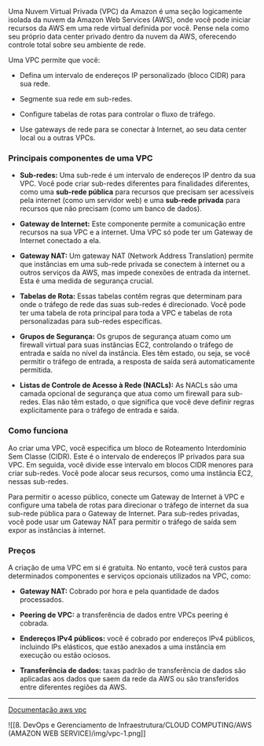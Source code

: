 Uma Nuvem Virtual Privada (VPC) da Amazon é uma seção logicamente isolada da nuvem da Amazon Web Services (AWS), onde você pode iniciar recursos da AWS em uma rede virtual definida por você. Pense nela como seu próprio data center privado dentro da nuvem da AWS, oferecendo controle total sobre seu ambiente de rede.

Uma VPC permite que você:

- Defina um intervalo de endereços IP personalizado (bloco CIDR) para sua rede.
    
- Segmente sua rede em sub-redes.
    
- Configure tabelas de rotas para controlar o fluxo de tráfego.
    
- Use gateways de rede para se conectar à Internet, ao seu data center local ou a outras VPCs.
    

### Principais componentes de uma VPC

- **Sub-redes:** Uma sub-rede é um intervalo de endereços IP dentro da sua VPC. Você pode criar sub-redes diferentes para finalidades diferentes, como uma **sub-rede pública** para recursos que precisam ser acessíveis pela internet (como um servidor web) e uma **sub-rede privada** para recursos que não precisam (como um banco de dados).
    
- **Gateway de Internet:** Este componente permite a comunicação entre recursos na sua VPC e a internet. Uma VPC só pode ter um Gateway de Internet conectado a ela.
    
- **Gateway NAT:** Um gateway NAT (Network Address Translation) permite que instâncias em uma sub-rede privada se conectem à internet ou a outros serviços da AWS, mas impede conexões de entrada da internet. Esta é uma medida de segurança crucial.
    
- **Tabelas de Rota:** Essas tabelas contêm regras que determinam para onde o tráfego de rede das suas sub-redes é direcionado. Você pode ter uma tabela de rota principal para toda a VPC e tabelas de rota personalizadas para sub-redes específicas.
    
- **Grupos de Segurança:** Os grupos de segurança atuam como um firewall virtual para suas instâncias EC2, controlando o tráfego de entrada e saída no nível da instância. Eles têm estado, ou seja, se você permitir o tráfego de entrada, a resposta de saída será automaticamente permitida.
    
- **Listas de Controle de Acesso à Rede (NACLs):** As NACLs são uma camada opcional de segurança que atua como um firewall para sub-redes. Elas não têm estado, o que significa que você deve definir regras explicitamente para o tráfego de entrada e saída.
    

### Como funciona

Ao criar uma VPC, você especifica um bloco de Roteamento Interdomínio Sem Classe (CIDR). Este é o intervalo de endereços IP privados para sua VPC. Em seguida, você divide esse intervalo em blocos CIDR menores para criar sub-redes. Você pode alocar seus recursos, como uma instância EC2, nessas sub-redes.

Para permitir o acesso público, conecte um Gateway de Internet à VPC e configure uma tabela de rotas para direcionar o tráfego de internet da sua sub-rede pública para o Gateway de Internet. Para sub-redes privadas, você pode usar um Gateway NAT para permitir o tráfego de saída sem expor as instâncias à internet.

### Preços

A criação de uma VPC em si é gratuita. No entanto, você terá custos para determinados componentes e serviços opcionais utilizados na VPC, como:

- **Gateway NAT:** Cobrado por hora e pela quantidade de dados processados.
    
- **Peering de VPC:** a transferência de dados entre VPCs peering é cobrada.
    
- **Endereços IPv4 públicos:** você é cobrado por endereços IPv4 públicos, incluindo IPs elásticos, que estão anexados a uma instância em execução ou estão ociosos.
    
- **Transferência de dados:** taxas padrão de transferência de dados são aplicadas aos dados que saem da rede da AWS ou são transferidos entre diferentes regiões da AWS.


---
[Documentação aws vpc](https://aws.amazon.com/pt/blogs/awsforsap/vpc-subnet-zoning-patterns-for-sap-on-aws/)

![[8. DevOps e Gerenciamento de Infraestrutura/CLOUD COMPUTING/AWS (AMAZON WEB SERVICE)/img/vpc-1.png]]
